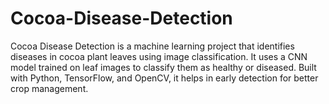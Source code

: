 # Cocoa-Disease-Detection
Cocoa Disease Detection is a machine learning project that identifies diseases in cocoa plant leaves using image classification. It uses a CNN model trained on leaf images to classify them as healthy or diseased. Built with Python, TensorFlow, and OpenCV, it helps in early detection for better crop management.
